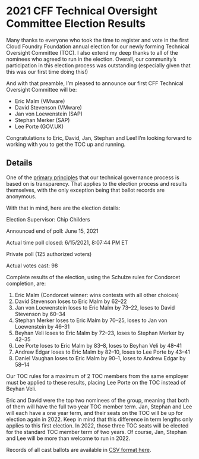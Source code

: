 # 2021 CFF Technical Oversight Committee Election Results

Many thanks to everyone who took the time to register and vote in the first Cloud Foundry Foundation annual election for our newly forming Technical Oversight Committee (TOC). I also extend my deep thanks to all of the nominees who agreed to run in the election. Overall, our community’s participation in this election process was outstanding (especially given that this was our first time doing this!)

And with that preamble, I’m pleased to announce our first CFF Technical Oversight Committee will be:

* Eric Malm (VMware)
* David Stevenson (VMware)
* Jan von Loewenstein (SAP)
* Stephan Merker (SAP)
* Lee Porte (GOV.UK)

Congratulations to Eric, David, Jan, Stephan and Lee! I’m looking forward to working with you to get the TOC up and running.

## Details

One of the [primary principles](https://github.com/cloudfoundry/community/blob/main/toc/PRINCIPLES.md) that our technical governance process is based on is transparency. That applies to the election process and results themselves, with the only exception being that ballot records are anonymous. 

With that in mind, here are the election details:

Election Supervisor: Chip Childers

Announced end of poll: June 15, 2021

Actual time poll closed: 6/15/2021, 8:07:44 PM ET

Private poll (125 authorized voters)

Actual votes cast: 98

Complete results of the election, using the Schulze rules for Condorcet completion, are:

1. Eric Malm  (Condorcet winner: wins contests with all other choices)
2. David Stevenson  loses to Eric Malm by 62–22
3. Jan von Loewenstein  loses to Eric Malm by 73–22, loses to David Stevenson by 60–34
4. Stephan Merker  loses to Eric Malm by 70–25, loses to Jan von Loewenstein by 46–31
5. Beyhan Veli  loses to Eric Malm by 72–23, loses to Stephan Merker by 42–35
6. Lee Porte  loses to Eric Malm by 83–8, loses to Beyhan Veli by 48–41
7. Andrew Edgar  loses to Eric Malm by 82–10, loses to Lee Porte by 43–41
8. Daniel Vaughan  loses to Eric Malm by 90–1, loses to Andrew Edgar by 58–14

Our TOC rules for a maximum of 2 TOC members from the same employer must be applied to these results, placing Lee Porte on the TOC instead of Beyhan Veli.

Eric and David were the top two nominees of the group, meaning that both of them will have the full two year TOC member term. Jan, Stephan and Lee will each have a one year term, and their seats on the TOC will be up for election again in 2022. Keep in mind that this difference in term lengths only applies to this first election. In 2022, those three TOC seats will be elected for the standard TOC member term of two years. Of course, Jan, Stephan and Lee will be more than welcome to run in 2022.

Records of all cast ballots are available in [CSV format here](ballots.csv).
